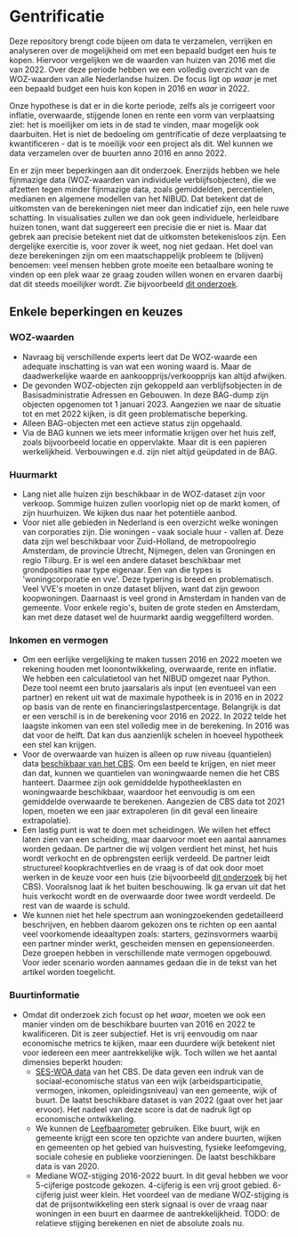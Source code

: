 # Gentrificatie

Deze repository brengt code bijeen om data te verzamelen, verrijken en analyseren over de mogelijkheid om met een bepaald budget een huis te kopen. Hiervoor vergelijken we de waarden van huizen van 2016 met die van 2022. Over deze periode hebben we een volledig overzicht van de WOZ-waarden van alle Nederlandse huizen. De focus ligt op _waar_ je met een bepaald budget een huis kon kopen in 2016 en _waar_ in 2022.

Onze hypothese is dat er in die korte periode, zelfs als je corrigeert voor inflatie, overwaarde, stijgende lonen en rente een vorm van verplaatsing ziet: het is moeilijker om iets in de stad te vinden, maar mogelijk ook daarbuiten. Het is niet de bedoeling om gentrificatie of deze verplaatsing te kwantificeren - dat is te moeilijk voor een project als dit. Wel kunnen we data verzamelen over de buurten anno 2016 en anno 2022.  

En er zijn meer beperkingen aan dit onderzoek. Enerzijds hebben we hele fijnmazige data (WOZ-waarden van individuele verblijfsobjecten), die we afzetten tegen minder fijnmazige data, zoals gemiddelden, percentielen, medianen en algemene modellen van het NIBUD. Dat betekent dat de uitkomsten van de berekeningen niet meer dan indicatief zijn, een hele ruwe schatting. In visualisaties zullen we dan ook geen individuele, herleidbare huizen tonen, want dat suggereert een precisie die er niet is. Maar dat gebrek aan precisie betekent niet dat de uitkomsten betekenisloos zijn. Een dergelijke exercitie is, voor zover ik weet, nog niet gedaan. Het doel van deze berekeningen zijn om een maatschappelijk probleem te (blijven) benoemen: veel mensen hebben grote moeite een betaalbare woning te vinden op een plek waar ze graag zouden willen wonen en ervaren daarbij dat dit steeds moeilijker wordt. Zie bijvoorbeeld [dit onderzoek](https://aedes.nl/politiek/peiling-io-wonen-belangrijkste-verkiezingsthema-21-kiezers-niet-tevreden-over-hun).

## Enkele beperkingen en keuzes

### WOZ-waarden

* Navraag bij verschillende experts leert dat De WOZ-waarde een adequate inschatting is van wat een woning waard is. Maar de daadwerkelijke waarde en aankoopprijs/verkoopprijs kan altijd afwijken. 
* De gevonden WOZ-objecten zijn gekoppeld aan verblijfsobjecten in de Basisadministratie Adressen en Gebouwen. In deze BAG-dump zijn objecten opgenomen tot 1 januari 2023. Aangezien we naar de situatie tot en met 2022 kijken, is dit geen problematische beperking. 
* Alleen BAG-objecten met een actieve status zijn opgehaald.
* Via de BAG kunnen we iets meer informatie krijgen over het huis zelf, zoals bijvoorbeeld locatie en oppervlakte. Maar dit is een papieren werkelijkheid. Verbouwingen e.d. zijn niet altijd geüpdated in de BAG.

### Huurmarkt

* Lang niet alle huizen zijn beschikbaar in de WOZ-dataset zijn voor verkoop. Sommige huizen zullen voorlopig niet op de markt komen, of zijn huurhuizen. We kijken dus naar het potentiële aanbod.
* Voor niet alle gebieden in Nederland is een overzicht welke woningen van corporaties zijn. Die woningen - vaak sociale huur - vallen af. Deze data zijn wel beschikbaar voor Zuid-Holland, de metropoolregio Amsterdam, de provincie Utrecht, Nijmegen, delen van Groningen en regio Tilburg. Er is wel een andere dataset beschikbaar met grondposities naar type eigenaar. Een van die types is 'woningcorporatie en vve'. Deze typering is breed en problematisch. Veel VVE's moeten in onze dataset blijven, want dat zijn gewoon koopwoningen. Daarnaast is veel grond in Amsterdam in handen van de gemeente. Voor enkele regio's, buiten de grote steden en Amsterdam, kan met deze dataset wel de huurmarkt aardig weggefilterd worden.

### Inkomen en vermogen

* Om een eerlijke vergelijking te maken tussen 2016 en 2022 moeten we rekening houden met loonontwikkeling, overwaarde, rente en inflatie. We hebben een calculatietool van het NIBUD omgezet naar Python. Deze tool neemt een bruto jaarsalaris als input (en eventueel van een partner) en rekent uit wat de maximale hypotheek is in 2016 en in 2022 op basis van de rente en financieringslastpercentage. Belangrijk is dat er een verschil is in de berekening voor 2016 en 2022. In 2022 telde het laagste inkomen van een stel volledig mee in de berekening. In 2016 was dat voor de helft. Dat kan dus aanzienlijk schelen in hoeveel hypotheek een stel kan krijgen.
* Voor de overwaarde van huizen is alleen op ruw niveau (quantielen) data [beschikbaar van het CBS](https://opendata.cbs.nl/#/CBS/nl/dataset/85162NED/table). Om een beeld te krijgen, en niet meer dan dat, kunnen we quantielen van woningwaarde nemen die het CBS hanteert. Daarmee zijn ook gemiddelde hypotheeklasten en woningwaarde beschikbaar, waardoor het eenvoudig is om een gemiddelde overwaarde te berekenen. Aangezien de CBS data tot 2021 lopen, moeten we een jaar extrapoleren (in dit geval een lineaire extrapolatie).
* Een lastig punt is wat te doen met scheidingen. We willen het effect laten zien van een scheiding, maar daarvoor moet een aantal aannames worden gedaan. De partner die wij volgen verdient het minst, het huis wordt verkocht en de opbrengsten eerlijk verdeeld. De partner leidt structureel koopkrachtverlies en de vraag is of dat ook door moet werken in de keuze voor een huis (zie bijvoorbeeld [dit onderzoek](https://www.cbs.nl/nl-nl/longread/statistische-trends/2020/financiele-gevolgen-van-echtscheiding?onepage=true#c-2--Methode) bij het CBS). Vooralsnog laat ik het buiten beschouwing. Ik ga ervan uit dat het huis verkocht wordt en de overwaarde door twee wordt verdeeld. De rest van de waarde is schuld.
* We kunnen niet het hele spectrum aan woningzoekenden gedetailleerd beschrijven, en hebben daarom gekozen ons te richten op een aantal veel voorkomende ideaaltypen zoals: starters, gezinsvormers waarbij een partner minder werkt, gescheiden mensen en gepensioneerden. Deze groepen hebben in verschillende mate vermogen opgebouwd. Voor ieder scenario worden aannames gedaan die in de tekst van het artikel worden toegelicht.  

### Buurtinformatie

* Omdat dit onderzoek zich focust op het _waar_, moeten we ook een manier vinden om de beschikbare buurten van 2016 en 2022 te kwalificeren. Dit is zeer subjectief. Het is vrij eenvoudig om naar economische metrics te kijken, maar een duurdere wijk betekent niet voor iedereen een meer aantrekkelijke wijk. Toch willen we het aantal dimensies beperkt houden:
    * [SES-WOA data](https://www.cbs.nl/nl-nl/maatwerk/2021/45/berekenwijze-ses-score-per-wijk-buurt) van het CBS. De data geven een indruk van de sociaal-economische status van een wijk (arbeidsparticipatie, vermogen, inkomen, opleidingsniveau) van een gemeente, wijk of buurt. De laatst beschikbare dataset is van 2022 (gaat over het jaar ervoor). Het nadeel van deze score is dat de nadruk ligt op economische ontwikkeling. 
    * We kunnen de [Leefbaarometer](https://www.leefbaarometer.nl/page/Opendata#scores) gebruiken. Elke buurt, wijk en gemeente krijgt een score ten opzichte van andere buurten, wijken en gemeenten op het gebied van huisvesting, fysieke leefomgeving, sociale cohesie en publieke voorzieningen. De laatst beschikbare data is van 2020. 
    * Mediane WOZ-stijging 2016-2022 buurt. In dit geval hebben we voor 5-cijferige postcode gekozen. 4-cijferig is een vrij groot gebied. 6-cijferig juist weer klein. Het voordeel van de mediane WOZ-stijging is dat de prijsontwikkeling een sterk signaal is over de vraag naar woningen in een buurt en daarmee de aantrekkelijkheid. TODO: de relatieve stijging berekenen en niet de absolute zoals nu.
